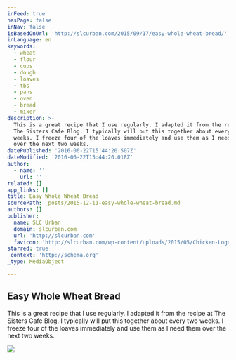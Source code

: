 ```yaml
---
inFeed: true
hasPage: false
inNav: false
isBasedOnUrl: 'http://slcurban.com/2015/09/17/easy-whole-wheat-bread/'
inLanguage: en
keywords:
  - wheat
  - flour
  - cups
  - dough
  - loaves
  - tbs
  - pans
  - oven
  - bread
  - mixer
description: >-
  This is a great recipe that I use regularly. I adapted it from the recipe at
  The Sisters Cafe Blog. I typically will put this together about every two
  weeks. I freeze four of the loaves immediately and use them as I need them
  over the next two weeks.
datePublished: '2016-06-22T15:44:20.507Z'
dateModified: '2016-06-22T15:44:20.018Z'
author:
  - name: ''
    url: ''
related: []
app_links: []
title: Easy Whole Wheat Bread
sourcePath: _posts/2015-12-11-easy-whole-wheat-bread.md
authors: []
publisher:
  name: SLC Urban
  domain: slcurban.com
  url: 'http://slcurban.com'
  favicon: 'http://slcurban.com/wp-content/uploads/2015/05/Chicken-Logo-Designfav.png'
starred: true
_context: 'http://schema.org'
_type: MediaObject

---
```

<article style=""><h1>Easy Whole Wheat Bread</h1><p>This is a great recipe that I use regularly. I adapted it from the recipe at The Sisters Cafe Blog. I typically will put this together about every two weeks. I freeze four of the loaves immediately and use them as I need them over the next two weeks.</p><img src="http://slcurban.com/wp-content/uploads/2015/09/IMG_1009.jpg" /></article>
